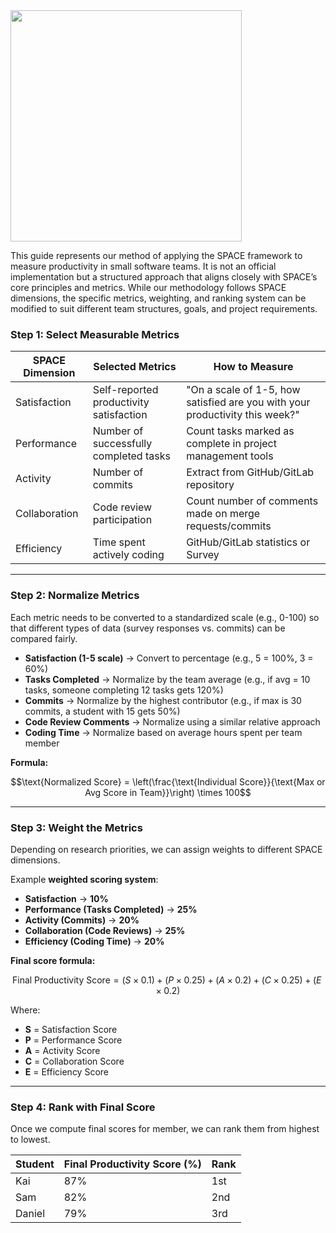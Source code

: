 <div align="left">
    <img src="https://github.com/user-attachments/assets/88217889-4676-4fff-bd64-70c0112128f4" style="height: 370px;">
</div>

This guide represents our method of applying the SPACE framework to measure productivity in small software teams. It is not an official implementation but a structured approach that aligns closely with SPACE’s core principles and metrics. While our methodology follows SPACE dimensions, the specific metrics, weighting, and ranking system can be modified to suit different team structures, goals, and project requirements.

### Step 1: Select Measurable Metrics

| **SPACE Dimension**       | **Selected Metrics** | **How to Measure** |
|--------------------------|---------------------------------|-----------------|
| Satisfaction | Self-reported productivity satisfaction | "On a scale of 1-5, how satisfied are you with your productivity this week?" |
| Performance | Number of successfully completed tasks | Count tasks marked as complete in project management tools |
| Activity | Number of commits | Extract from GitHub/GitLab repository |
| Collaboration | Code review participation | Count number of comments made on merge requests/commits |
| Efficiency | Time spent actively coding | GitHub/GitLab statistics or Survey |

---

### Step 2: Normalize Metrics

Each metric needs to be converted to a standardized scale (e.g., 0-100) so that different types of data (survey responses vs. commits) can be compared fairly.  

- **Satisfaction (1-5 scale)** → Convert to percentage (e.g., 5 = 100%, 3 = 60%)  
- **Tasks Completed** → Normalize by the team average (e.g., if avg = 10 tasks, someone completing 12 tasks gets 120%)  
- **Commits** → Normalize by the highest contributor (e.g., if max is 30 commits, a student with 15 gets 50%)  
- **Code Review Comments** → Normalize using a similar relative approach 
- **Coding Time** → Normalize based on average hours spent per team member

**Formula:**  

$$\text{Normalized Score} = \left(\frac{\text{Individual Score}}{\text{Max or Avg Score in Team}}\right) \times 100$$  

---

### Step 3: Weight the Metrics

Depending on research priorities, we can assign weights to different SPACE dimensions.  

Example **weighted scoring system**:
- **Satisfaction** → **10%**
- **Performance (Tasks Completed)** → **25%**
- **Activity (Commits)** → **20%**
- **Collaboration (Code Reviews)** → **25%**
- **Efficiency (Coding Time)** → **20%**

**Final score formula:**  

$$\text{Final Productivity Score} = (S \times 0.1) + (P \times 0.25) + (A \times 0.2) + (C \times 0.25) + (E \times 0.2)$$  

Where:
- **S** = Satisfaction Score
- **P** = Performance Score
- **A** = Activity Score
- **C** = Collaboration Score
- **E** = Efficiency Score

---

### Step 4: Rank with Final Score

Once we compute final scores for member, we can rank them from highest to lowest.  

| **Student** | **Final Productivity Score (%)** | **Rank** |
|------------|-------------------------|------|
| Kai | 87% | 1st |
| Sam | 82% | 2nd |
| Daniel | 79% | 3rd |
